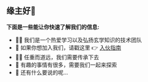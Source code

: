 ## 缘主好🫣

**下面是一些能让你快速了解我们的信息:**

- 🙋‍♀️ 我们是一个热爱学习以及弘扬玄学知识的技术团队
- 🌈 如果你想加入我们，请戳这里 👉 [入伙指南](https://github.com/seektaos/.github/blob/main/CONTRIBUTING.md)
- 👩‍💻 任重而道远，我们需要传承下去
- 🍿 有趣的事情有很多，需要我们一起来探索
- 🧙 还有什么要说的呢...
